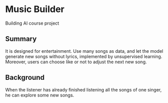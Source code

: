 # Music Builder
Building AI course project
## Summary
It is designed for entertainment. Use many songs as data, and let the model generate new songs without lyrics, implemented by unsupervised learning. Moreover, users can choose like or not to adjust the next new song. 
## Background
When the listener has already finished listening all the songs of one singer, he can explore some new songs.
